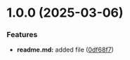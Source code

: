 # 1.0.0 (2025-03-06)


### Features

* **readme.md:** added file ([0df68f7](https://github.com/iazubov/git-extended/commit/0df68f797dfc9dfaf2f6cd40fd90411805c78987))




